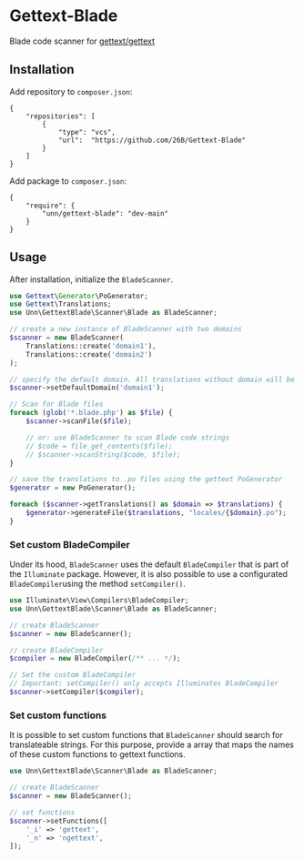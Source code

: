 # Gettext-Blade
Blade code scanner for [gettext/gettext](https://github.com/php-gettext/Gettext)

## Installation

Add repository to `composer.json`:
```
{
    "repositories": [
        {
            "type": "vcs",
            "url":  "https://github.com/26B/Gettext-Blade"
        }
    ]
}
```

Add package to `composer.json`:
```
{
    "require": {
        "unn/gettext-blade": "dev-main"
    }
}
```

## Usage

After installation, initialize the `BladeScanner`.

```php
use Gettext\Generator\PoGenerator;
use Gettext\Translations;
use Unn\GettextBlade\Scanner\Blade as BladeScanner;

// create a new instance of BladeScanner with two domains
$scanner = new BladeScanner(
    Translations::create('domain1'),
    Translations::create('domain2')
);

// specify the default domain. All translations without domain will be mapped to 'domain1'
$scanner->setDefaultDomain('domain1');

// Scan for Blade files
foreach (glob('*.blade.php') as $file) {
    $scanner->scanFile($file);

    // or: use BladeScanner to scan Blade code strings
    // $code = file_get_contents($file);
    // $scanner->scanString($code, $file);
}

// save the translations to .po files using the gettext PoGenerator
$generator = new PoGenerator();

foreach ($scanner->getTranslations() as $domain => $translations) {
    $generator->generateFile($translations, "locales/{$domain}.po");
}
```

### Set custom BladeCompiler
Under its hood, `BladeScanner` uses the default `BladeCompiler` that is part of the `Illuminate` package. However, it is also possible to use a configurated `BladeCompiler`using the method `setCompiler()`.

```php
use Illuminate\View\Compilers\BladeCompiler;
use Unn\GettextBlade\Scanner\Blade as BladeScanner;

// create BladeScanner
$scanner = new BladeScanner();

// create BladeCompiler
$compiler = new BladeCompiler(/** ... */);

// Set the custom BladeCompiler
// Important: setCompiler() only accepts Illuminates BladeCompiler
$scanner->setCompiler($compiler);
```

### Set custom functions
It is possible to set custom functions that `BladeScanner` should search for translateable strings. For this purpose, provide a array that maps the names of these custom functions to gettext functions.

```php
use Unn\GettextBlade\Scanner\Blade as BladeScanner;

// create BladeScanner
$scanner = new BladeScanner();

// set functions
$scanner->setFunctions([
    '_i' => 'gettext',
    '_n' => 'ngettext',
]);
```
